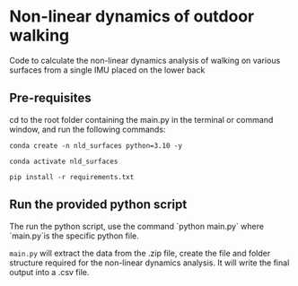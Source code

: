 <h1> Non-linear dynamics of outdoor walking </h1>
Code to calculate the non-linear dynamics analysis of walking on various surfaces from a single IMU placed on the lower back

<h2> Pre-requisites </h2>
cd to the root folder containing the main.py in the terminal or command window, and run the following commands:

```
conda create -n nld_surfaces python=3.10 -y
```

```
conda activate nld_surfaces
```

```
pip install -r requirements.txt
```

<h2>Run the provided python script </h2>
The run the python script, use the command `python main.py` where `main.py`is the specific python file. 

`main.py` will extract the data from the .zip file, create the file and folder structure required for the non-linear dynamics analysis. 
It will write the final output into a .csv file.




